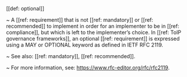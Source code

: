 [[def: optional]]

~ A [[ref: requirement]] that is not [[ref: mandatory]] or [[ref: recommended]] to implement in order for an implementer to be in [[ref: compliance]], but which is left to the implementer’s choice. In [[ref: ToIP governance frameworks]], an optional [[ref: requirement]] is expressed using a MAY or OPTIONAL keyword as defined in IETF RFC 2119.

~ See also: [[ref: mandatory]], [[ref: recommended]].

~ For more information, see: <https://www.rfc-editor.org/rfc/rfc2119>.
